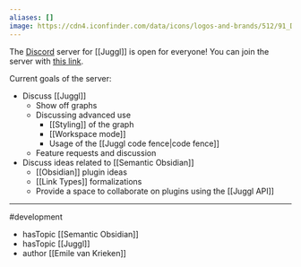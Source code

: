 ```yaml
---
aliases: []
image: https://cdn4.iconfinder.com/data/icons/logos-and-brands/512/91_Discord_logo_logos-512.png
---
```


The [Discord](https://discord.com/) server for [[Juggl]] is open for everyone! You can join the server with [this link](https://discord.gg/sAmSGpaPgM).



Current goals of the server:
- Discuss [[Juggl]] 
	- Show off graphs
	- Discussing advanced use
		- [[Styling]] of the graph
		- [[Workspace mode]]
		- Usage of the [[Juggl code fence|code fence]]
	- Feature requests and discussion
- Discuss ideas related to [[Semantic Obsidian]]
	- [[Obsidian]] plugin ideas
	- [[Link Types]] formalizations
	- Provide a space to collaborate on plugins using the [[Juggl API]]

--- 
#development
- hasTopic [[Semantic Obsidian]]
- hasTopic [[Juggl]]
- author [[Emile van Krieken]]